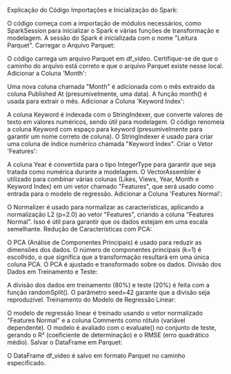 Explicação do Código
Importações e Inicialização do Spark:

O código começa com a importação de módulos necessários, como SparkSession para inicializar o Spark e várias funções de transformação e modelagem.
A sessão do Spark é inicializada com o nome "Leitura Parquet".
Carregar o Arquivo Parquet:

O código carrega um arquivo Parquet em df_video. Certifique-se de que o caminho do arquivo está correto e que o arquivo Parquet existe nesse local.
Adicionar a Coluna 'Month':

Uma nova coluna chamada "Month" é adicionada com o mês extraído da coluna Published At (presumivelmente, uma data).
A função month() é usada para extrair o mês.
Adicionar a Coluna 'Keyword Index':

A coluna Keyword é indexada com o StringIndexer, que converte valores de texto em valores numéricos, sendo útil para modelagem. O código renomeia a coluna Keyword com espaço para keyword (presumivelmente para garantir um nome correto de coluna).
O StringIndexer é usado para criar uma coluna de índice numérico chamada "Keyword Index".
Criar o Vetor 'Features':

A coluna Year é convertida para o tipo IntegerType para garantir que seja tratada como numérica durante a modelagem.
O VectorAssembler é utilizado para combinar várias colunas (Likes, Views, Year, Month e Keyword Index) em um vetor chamado "Features", que será usado como entrada para o modelo de regressão.
Adicionar a Coluna 'Features Normal':

O Normalizer é usado para normalizar as características, aplicando a normalização L2 (p=2.0) ao vetor "Features", criando a coluna "Features Normal". Isso é útil para garantir que os dados estejam em uma escala semelhante.
Redução de Características com PCA:

O PCA (Análise de Componentes Principais) é usado para reduzir as dimensões dos dados. O número de componentes principais (k=1) é escolhido, o que significa que a transformação resultará em uma única coluna PCA.
O PCA é ajustado e transformado sobre os dados.
Divisão dos Dados em Treinamento e Teste:

A divisão dos dados em treinamento (80%) e teste (20%) é feita com a função randomSplit(). O parâmetro seed=42 garante que a divisão seja reproduzível.
Treinamento do Modelo de Regressão Linear:

O modelo de regressão linear é treinado usando o vetor normalizado "Features Normal" e a coluna Comments como rótulo (variável dependente).
O modelo é avaliado com o evaluate() no conjunto de teste, gerando o R² (coeficiente de determinação) e o RMSE (erro quadrático médio).
Salvar o DataFrame em Parquet:

O DataFrame df_video é salvo em formato Parquet no caminho especificado.
